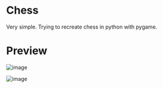 # Chess

Very simple. Trying to recreate chess in python with pygame.


# Preview

![image](https://user-images.githubusercontent.com/74210896/201485792-f36b7c9d-8109-400f-b486-59e786fc83b5.png)


![image](https://user-images.githubusercontent.com/74210896/201485856-fe9548e5-8c32-41cc-9b9c-b8fa3b838850.png)
